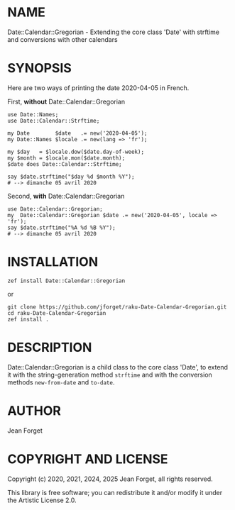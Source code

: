 NAME
====

Date::Calendar::Gregorian - Extending the core class 'Date' with strftime and conversions with other calendars

SYNOPSIS
========

Here are two ways of printing the date 2020-04-05 in French.

First, __without__ Date::Calendar::Gregorian

```
use Date::Names;
use Date::Calendar::Strftime;

my Date        $date   .= new('2020-04-05');
my Date::Names $locale .= new(lang => 'fr');

my $day   = $locale.dow($date.day-of-week);
my $month = $locale.mon($date.month);
$date does Date::Calendar::Strftime;

say $date.strftime("$day %d $month %Y");
# --> dimanche 05 avril 2020
```

Second, __with__ Date::Calendar::Gregorian

```
use Date::Calendar::Gregorian;
my  Date::Calendar::Gregorian $date .= new('2020-04-05', locale => 'fr');
say $date.strftime("%A %d %B %Y");
# --> dimanche 05 avril 2020
```

INSTALLATION
============

```shell
zef install Date::Calendar::Gregorian
```

or

```shell
git clone https://github.com/jforget/raku-Date-Calendar-Gregorian.git
cd raku-Date-Calendar-Gregorian
zef install .
```

DESCRIPTION
===========

Date::Calendar::Gregorian is a  child class to the  core class 'Date',
to extend it with the string-generation method `strftime` and with the
conversion methods `new-from-date` and `to-date`.

AUTHOR
======

Jean Forget <J2N-FORGET at orange dot fr>

COPYRIGHT AND LICENSE
=====================

Copyright (c) 2020, 2021, 2024, 2025 Jean Forget, all rights reserved.

This library is  free software; you can redistribute  it and/or modify
it under the Artistic License 2.0.

